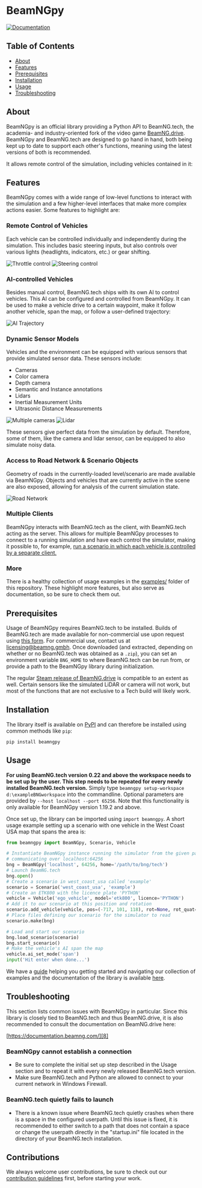# BeamNGpy


[![Documentation](https://github.com/BeamNG/BeamNGpy/raw/master/media/documentation.png)][1]

## Table of Contents
 - [About](#about)
 - [Features](#features)
 - [Prerequisites](#prereqs)
 - [Installation](#installation)
 - [Usage](#usage)
 - [Troubleshooting](#troubleshooting)

<a name="about" ></a>

## About

BeamNGpy is an official library providing a Python API to BeamNG.tech,
the academia- and industry-oriented fork of the video game [BeamNG.drive][4].
BeamNGpy and BeamNG.tech are designed to go hand in hand, both being kept up
to date to support each other's functions, meaning using the latest versions
of both is recommended.

It allows remote control of the simulation, including vehicles contained in it:

<a name="features"></a>

## Features

BeamNGpy comes with a wide range of low-level functions to interact with the
simulation and a few higher-level interfaces that make more complex actions
easier. Some features to highlight are:

### Remote Control of Vehicles

Each vehicle can be controlled individually and independently during the
simulation. This includes basic steering inputs, but also controls over
various lights (headlights, indicators, etc.) or gear shifting.

![Throttle control](https://github.com/BeamNG/BeamNGpy/raw/master/media/throttle.gif) ![Steering control](https://github.com/BeamNG/BeamNGpy/raw/master/media/steering.gif)

### AI-controlled Vehicles

Besides manual control, BeamNG.tech ships with its own AI to control vehicles.
This AI can be configured and controlled from BeamNGpy. It can be used to
make a vehicle drive to a certain waypoint, make it follow another vehicle,
span the map, or follow a user-defined trajectory:

![AI Trajectory](https://github.com/BeamNG/BeamNGpy/raw/master/media/ai_trajectory.png)

### Dynamic Sensor Models

Vehicles and the environment can be equipped with various sensors that provide
simulated sensor data. These sensors include:

 - Cameras
  - Color camera
  - Depth camera
  - Semantic and Instance annotations
 - Lidars
 - Inertial Measurement Units
 - Ultrasonic Distance Measurements

![Multiple cameras](https://github.com/BeamNG/BeamNGpy/raw/master/media/camera.png)
![Lidar](https://github.com/BeamNG/BeamNGpy/raw/master/media/lidar.gif)

These sensors give perfect data from the simulation by default. Therefore, some
of them, like the camera and lidar sensor, can be equipped to also simulate
noisy data.

### Access to Road Network & Scenario Objects

Geometry of roads in the currently-loaded level/scenario are made available
via BeamNGpy. Objects and vehicles that are currently active in the scene
are also exposed, allowing for analysis of the current simulation state.

![Road Network](https://github.com/BeamNG/BeamNGpy/raw/master/media/road_network.png)

### Multiple Clients

BeamNGpy interacts with BeamNG.tech as the client, with BeamNG.tech acting
as the server. This allows for multiple BeamNGpy processes to connect to a
running simulation and have each control the simulator, making it possible
to, for example, [run a scenario in which each vehicle is controlled by
a separate client.](https://github.com/BeamNG/BeamNGpy/tree/master/examples/multi_client.ipynb)

### More

There is a healthy collection of usage examples in the [examples/](https://github.com/BeamNG/BeamNGpy/tree/master/examples)
folder of this repository. These highlight more features, but also serve
as documentation, so be sure to check them out.

<a name="prereqs"></a>

## Prerequisites

Usage of BeamNGpy requires BeamNG.tech to be installed. Builds of
BeamNG.tech are made available for non-commercial use upon request using
[this form][2]. For commercial use, contact us at [licensing@beamng.gmbh][3].
Once downloaded (and extracted, depending on whether or no BeamNG.tech was
obtained as a `.zip`), you can set an environment variable `BNG_HOME` to where
BeamNG.tech can be run from, or provide a path to the BeamNGpy library
during initialization.

The regular [Steam release of BeamNG.drive][4] is compatible to an extent as
well. Certain sensors like the simulated LiDAR or camera will not work, but
most of the functions that are not exclusive to a Tech build will likely
work.

<a name="installation"></a>

## Installation

The library itself is available on [PyPI][5] and can therefore be installed
using common methods like `pip`:

    pip install beamngpy


<a name="usage"></a>

## Usage

**For using BeamNG.tech version 0.22 and above the workspace needs to be set up by the user.
This step needs to be repeated for every newly installed BeamNG.tech version.**
Simply type `beamngpy setup-workspace d:\exampleBNGworkspace` into the commandline.
Optional parameters are provided by `--host localhost --port 65256`.
Note that this functionality is only available for BeamNGpy version 1.19.2 and above.

Once set up, the library can be imported using `import beamngpy`. A short
usage example setting up a scenario with one vehicle in the West Coast USA map
that spans the area is:

```python
from beamngpy import BeamNGpy, Scenario, Vehicle

# Instantiate BeamNGpy instance running the simulator from the given path,
# communicating over localhost:64256
bng = BeamNGpy('localhost', 64256, home='/path/to/bng/tech')
# Launch BeamNG.tech
bng.open()
# Create a scenario in west_coast_usa called 'example'
scenario = Scenario('west_coast_usa', 'example')
# Create an ETK800 with the licence plate 'PYTHON'
vehicle = Vehicle('ego_vehicle', model='etk800', licence='PYTHON')
# Add it to our scenario at this position and rotation
scenario.add_vehicle(vehicle, pos=(-717, 101, 118), rot=None, rot_quat=(0, 0, 0.3826834, 0.9238795))
# Place files defining our scenario for the simulator to read
scenario.make(bng)

# Load and start our scenario
bng.load_scenario(scenario)
bng.start_scenario()
# Make the vehicle's AI span the map
vehicle.ai_set_mode('span')
input('Hit enter when done...')
```

We have a [guide][6] helping you getting started and navigating our collection of examples and
the documentation of the library is available [here][7].

## Troubleshooting

This section lists common issues with BeamNGpy in particular. Since this
library is closely tied to BeamNG.tech and thus BeamNG.drive, it is also
recommended to consult the documentation on BeamNG.drive here:

[https://documentation.beamng.com/][8]

### BeamNGpy cannot establish a connection

 - Be sure to complete the initial set up step described in the Usage section and to repeat it with every newly released BeamNG.tech version.
 - Make sure BeamNG.tech and Python are allowed to connect to your current
   network in Windows Firewall.

### BeamNG.tech quietly fails to launch

- There is a known issue where BeamNG.tech quietly crashes when there is a
  space in the configured userpath. Until this issue is fixed, it is
  recommended to either switch to a path that does not contain a space or
  change the userpath directly in the "startup.ini" file located in the
  directory of your BeamNG.tech installation.

## Contributions

We always welcome user contributions, be sure to check out our [contribution guidelines][9] first, before starting your work.

[1]: https://beamngpy.readthedocs.io/en/latest/
[2]: https://register.beamng.tech/
[3]: mailto:licensing@beamng.gmbh
[4]: https://store.steampowered.com/app/284160/BeamNGdrive/
[5]: https://pypi.org/project/beamngpy/
[6]: https://github.com/BeamNG/BeamNGpy/blob/dev/examples/guide.md
[7]: https://beamngpy.readthedocs.io/en/latest/
[8]: https://documentation.beamng.com/
[9]: https://github.com/BeamNG/BeamNGpy/blob/dev/docs/contributing.md
